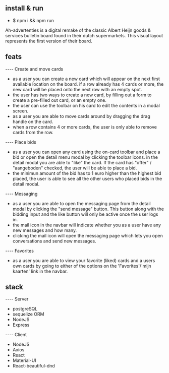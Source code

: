 ## install & run

* $ npm i && npm run


Ah-advertenties is a digital remake of the classic Albert Heijn goods & services bulletin board
found in their dutch supermarkets. 
This visual layout represents the first version of their board.

## feats

---- Create and move cards
* as a user you can create a new card which will appear on the next first available location on the board.
if a row already has 4 cards or more, the new card will be placed onto the next row with an empty spot.
* the user has two ways to create a new card, by filling out a form to create a pre-filled out card, or an empty one.
* the user can use the toolbar on his card to edit the contents in a modal screen.
* as a user you are able to move cards around by dragging the drag handle on the card.
* when a row contains 4 or more cards, the user is only able to remove cards from the row.

---- Place bids
* as a user you can open any card using the on-card toolbar and place a bid or open the detail menu modal by clicking the toolbar icons.
in the detail modal you are able to "like" the card. If the card has "offer" / "aangeboden"  checked, the user will be able to place a bid.
* the minimun amount of the bid has to 1 euro higher than the highest bid placed,
the user is able to see all the other users who placed bids in the detail modal.


---- Messaging
* as a user you are able to open the messaging page from the detail modal by clicking the "send message" button.
This button along with the bidding input and the like button will only be active once the user logs in.
* the mail icon in the navbar will indicate whether you as a user have any new messages and how many.
* clicking the mail icon will open the messaging page which lets you open conversations and send new messages.

---- Favorites
* as a user you are able to view your favorite (liked) cards and a users own cards by going to either of the options on the 
'Favorites'/'mijn kaarten' link in the navbar.


## stack 

---- Server
* postgreSQL
* sequelize ORM
* NodeJS
* Express

---- Client
* NodeJS
* Axios
* React
* Material-UI
* React-beautiful-dnd






